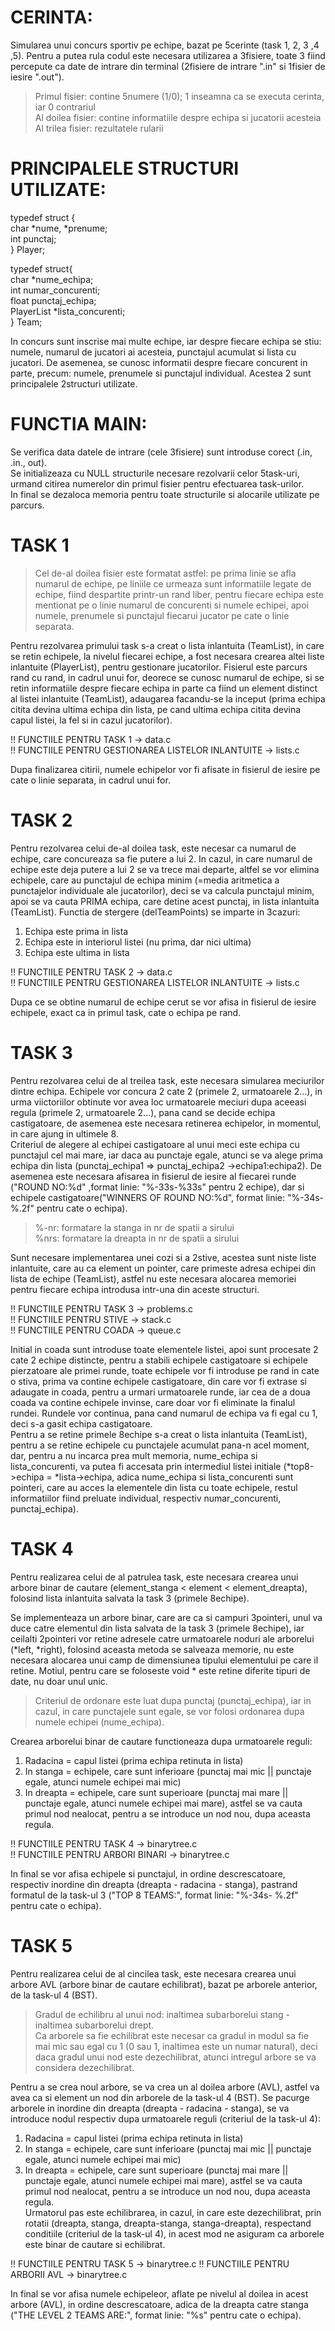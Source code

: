 # CERINTA:
Simularea unui concurs sportiv pe echipe, bazat pe 5cerinte (task 1, 2, 3 ,4 ,5).
Pentru a putea rula codul este necesara utilizarea a 3fisiere, toate 3 fiind percepute ca date de intrare din terminal (2fisiere de intrare ".in" si 1fisier de iesire ".out").
>Primul fisier: contine 5numere (1/0); 1 inseamna ca se executa cerinta, iar 0 contrariul                         
>Al doilea fisier: contine informatiile despre echipa si jucatorii acesteia                               
>Al trilea fisier: rezultatele rularii                                     

# PRINCIPALELE STRUCTURI UTILIZATE:

typedef struct {    
  char *nume, *prenume;             
  int punctaj;         
} Player; 

typedef struct{                      
    char *nume_echipa;                           
    int numar_concurenti;                               
    float punctaj_echipa;                    
    PlayerList *lista_concurenti;                        
} Team;

In concurs sunt inscrise mai multe echipe, iar despre fiecare echipa se stiu: numele, numarul de jucatori ai acesteia, punctajul acumulat si lista cu jucatori. De asemenea, se cunosc informatii despre fiecare concurent in parte, precum: numele, prenumele si punctajul individual.
Acestea 2 sunt principalele 2structuri utilizate.

# FUNCTIA MAIN:
Se verifica data datele de intrare (cele 3fisiere) sunt introduse corect (.in, .in., out).                                     
Se initializeaza cu NULL structurile necesare rezolvarii celor 5task-uri, urmand citirea numerelor din primul fisier pentru efectuarea task-urilor.                               
In final se dezaloca memoria pentru toate structurile si alocarile utilizate pe parcurs.                          

# TASK 1
>Cel de-al doilea fisier este formatat astfel: pe prima linie se afla numarul de echipe, pe liniile ce urmeaza sunt informatiile legate de echipe, fiind despartite printr-un rand liber, pentru fiecare echipa este mentionat pe o linie numarul de concurenti si numele echipei, apoi numele, prenumele si punctajul fiecarui jucator pe cate o linie separata.

Pentru rezolvarea primului task s-a creat o lista inlantuita (TeamList), in care se retin echipele, la nivelul fiecarei echipe, a fost necesara crearea altei liste inlantuite (PlayerList), pentru gestionare jucatorilor. Fisierul este parcurs rand cu rand, in cadrul unui for, deorece se cunosc numarul de echipe, si se retin informatiile despre fiecare echipa in parte ca fiind un element distinct al listei inlantuite (TeamList), adaugarea facandu-se la inceput (prima echipa citita devina ultima echipa din lista, pe cand ultima echipa citita devina capul listei, la fel si in cazul jucatorilor).

!! FUNCTIILE PENTRU TASK 1 -> data.c                                      
!! FUNCTIILE PENTRU GESTIONAREA LISTELOR INLANTUITE -> lists.c                                 

Dupa finalizarea citirii, numele echipelor vor fi afisate in fisierul de iesire pe cate o linie separata, in cadrul unui for.

# TASK 2
Pentru rezolvarea celui de-al doilea task, este necesar ca numarul de echipe, care concureaza sa fie putere a lui 2.
In cazul, in care numarul de echipe este deja putere a lui 2 se va trece mai departe, altfel se vor elimina echipele, care au punctajul de echipa minim (=media aritmetica a punctajelor individuale ale jucatorilor), deci se va calcula punctajul minim, apoi se va cauta PRIMA echipa, care detine acest punctaj, in lista inlantuita (TeamList). Functia de stergere (delTeamPoints) se imparte in 3cazuri:
1. Echipa este prima in lista
2. Echipa este in interiorul listei (nu prima, dar nici ultima)
3. Echipa este ultima in lista

!! FUNCTIILE PENTRU TASK 2 -> data.c                                 
!! FUNCTIILE PENTRU GESTIONAREA LISTELOR INLANTUITE -> lists.c                                        

Dupa ce se obtine numarul de echipe cerut se vor afisa in fisierul de iesire echipele, exact ca in primul task, cate o echipa pe rand.

# TASK 3
Pentru rezolvarea celui de al treilea task, este necesara simularea meciurilor dintre echipa. Echipele vor concura 2 cate 2 (primele 2, urmatoarele 2...), in urma viictoriilor obtinute vor avea loc urmatoarele meciuri dupa aceeasi regula (primele 2, urmatoarele 2...), pana cand se decide echipa castigatoare, de asemenea este necesara retinerea echipelor, in momentul, in care ajung in ultimele 8.                   
Criteriul de alegere al echipei castigatoare al unui meci este echipa cu punctajul cel mai mare, iar daca au punctaje egale, atunci se va alege prima echipa din lista (punctaj_echipa1 => punctaj_echipa2 ->echipa1:echipa2).
De asemenea este necesara afisarea in fisierul de iesire al fiecarei runde ("ROUND NO:%d" ,format linie: "%-33s-%33s" pentru 2 echipe), dar si echipele castigatoare("WINNERS OF ROUND NO:%d", format linie: "%-34s-  %.2f" pentru cate o echipa).          
>%-nr: formatare la stanga in nr de spatii a sirului                       
>%nrs: formatare la dreapta in nr de spatii a sirului                                     

Sunt necesare implementarea unei cozi si a 2stive, acestea sunt niste liste inlantuite, care au ca element un pointer, care primeste adresa echipei din lista de echipe (TeamList), astfel nu este necesara alocarea memoriei pentru fiecare echipa introdusa intr-una din aceste structuri.

!! FUNCTIILE PENTRU TASK 3 -> problems.c                                 
!! FUNCTIILE PENTRU STIVE -> stack.c                               
!! FUNCTIILE PENTRU COADA -> queue.c                                                  
       
Initial in coada sunt introduse toate elementele listei, apoi sunt procesate 2 cate 2 echipe distincte, pentru a stabili echipele castigatoare si echipele pierzatoare ale primei runde, toate echipele vor fi introduse pe rand in cate o stiva, prima va contine echipele castigatoare, din care vor fi extrase si adaugate in coada, pentru a urmari urmatoarele runde, iar cea de a doua coada va contine echipele invinse, care doar vor fi eliminate la finalul rundei. Rundele vor continua, pana cand numarul de echipa va fi egal cu 1, deci s-a gasit echipa castigatoare.                        
Pentru a se retine primele 8echipe s-a creat o lista inlantuita (TeamList), pentru a se retine echipele cu punctajele acumulat pana-n acel moment, dar, pentru a nu incarca prea mult memoria, nume_echipa si lista_concurenti, va putea fi accesata prin intermediul listei initiale (*top8->echipa = *lista->echipa, adica nume_echipa si lista_concurenti sunt pointeri, care au acces la elementele din lista cu toate echipele, restul informatiilor fiind preluate individual, respectiv numar_concurenti, punctaj_echipa).

# TASK 4
Pentru realizarea celui de al patrulea task, este necesara crearea unui arbore binar de cautare (element_stanga < element < element_dreapta), folosind lista inlantuita salvata la task 3 (primele 8echipe).     

Se implementeaza un arbore binar, care are ca si campuri 3pointeri, unul va duce catre elementul din lista salvata de la task 3 (primele 8echipe), iar ceilalti 2pointeri vor retine adresele catre urmatoarele noduri ale arborelui (*left, *right), folosind aceasta metoda se salveaza memorie, nu este necesara alocarea unui camp de dimensiunea tipului elementului pe care il retine. Motiul, pentru care se foloseste void * este retine diferite tipuri de date, nu doar unul unic.

>Criteriul de ordonare este luat dupa punctaj (punctaj_echipa), iar in cazul, in care punctajele sunt egale, se vor folosi ordonarea dupa numele echipei (nume_echipa).

Crearea arborelui binar de cautare functioneaza dupa urmatoarele reguli:                             
1. Radacina = capul listei (prima echipa retinuta in lista)                       
2. In stanga = echipele, care sunt inferioare (punctaj mai mic || punctaje egale, atunci numele echipei mai mic)                           
3. In dreapta = echipele, care sunt superioare (punctaj mai mare || punctaje egale, atunci numele echipei mai mare), astfel se va cauta primul nod nealocat, pentru a se introduce un nod nou, dupa aceasta regula.

!! FUNCTIILE PENTRU TASK 4 -> binarytree.c                         
!! FUNCTIILE PENTRU ARBORI BINARI -> binarytree.c             

In final se vor afisa echipele si punctajul, in ordine descrescatoare, respectiv inordine din dreapta (dreapta - radacina - stanga), pastrand formatul de la task-ul 3 ("TOP 8 TEAMS:", format linie: "%-34s-  %.2f" pentru cate o echipa).      

# TASK 5
Pentru realizarea celui de al cincilea task, este necesara crearea unui arbore AVL (arbore binar de cautare echilibrat), bazat pe arborele anterior, de la task-ul 4 (BST).
>Gradul de echilibru al unui nod: inaltimea subarborelui stang - inaltimea subarborelui drept.                    
>Ca arborele sa fie echilibrat este necesar ca gradul in modul sa fie mai mic sau egal cu 1 (0 sau 1, inaltimea este un numar natural), deci daca gradul unui nod este dezechilibrat, atunci intregul arbore se va considera dezechilibrat.

Pentru a se crea noul arbore, se va crea un al doilea arbore (AVL), astfel va avea ca si element un nod din arborele de la task-ul 4 (BST).
Se pacurge arborele in inordine din dreapta (dreapta - radacina - stanga), se va introduce nodul respectiv dupa urmatoarele reguli (criteriul de la task-ul 4):
1. Radacina = capul listei (prima echipa retinuta in lista)                       
2. In stanga = echipele, care sunt inferioare (punctaj mai mic || punctaje egale, atunci numele echipei mai mic)                           
3. In dreapta = echipele, care sunt superioare (punctaj mai mare || punctaje egale, atunci numele echipei mai mare), astfel se va cauta primul nod nealocat, pentru a se introduce un nod nou, dupa aceasta regula.    
Urmatorul pas este echilibrarea, in cazul, in care este dezechilibrat, prin rotatii (dreapta, stanga, dreapta-stanga, stanga-dreapta), respectand conditiile (criteriul de la task-ul 4), in acest mod ne asiguram ca arborele este binar de cautare si echilibrat.

!! FUNCTIILE PENTRU TASK 5 -> binarytree.c
!! FUNCTIILE PENTRU ARBORII AVL -> binarytree.c

In final se vor afisa numele echipeleor, aflate pe nivelul al doilea in acest arbore (AVL), in ordine descrescatoare, adica de la dreapta catre stanga ("THE LEVEL 2 TEAMS ARE:", format linie: "%s" pentru cate o echipa).
